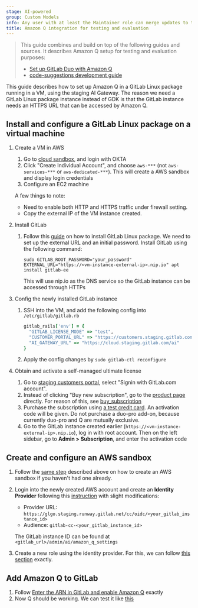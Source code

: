 ```yaml
---
stage: AI-powered
group: Custom Models
info: Any user with at least the Maintainer role can merge updates to this content. For details, see https://docs.gitlab.com/development/development_processes/#development-guidelines-review.
title: Amazon Q integration for testing and evaluation
---
```


> This guide combines and build on top of the following guides and sources. It describes Amazon Q setup for testing and evaluation purposes:
>
> - [Set up GitLab Duo with Amazon Q](../../user/duo_amazon_q/setup.md)
> - [code-suggestions development guide](code_suggestions.md)

This guide describes how to set up Amazon Q in a GitLab Linux package running in a VM, using the staging AI Gateway. The reason we need a GitLab Linux package instance instead of GDK is that the GitLab instance needs an HTTPS URL that can be accessed by Amazon Q.

## Install and configure a GitLab Linux package on a virtual machine

1. Create a VM in AWS

   1. Go to [cloud sandbox](https://gitlabsandbox.cloud/cloud), and login with OKTA
   1. Click "Create Individual Account", and choose `aws-***` (not `aws-services-***` or `aws-dedicated-***`). This will create a AWS sandbox and display login credentials
   1. Configure an EC2 machine

   A few things to note:
   - Need to enable both HTTP and HTTPS traffic under firewall setting.
   - Copy the external IP of the VM instance created.

1. Install GitLab
   1. Follow this [guide](https://about.gitlab.com/install/#ubuntu) on how to install GitLab Linux package.
      We need to set up the external URL and an initial password. Install GitLab using the following command:

      ```shell
      sudo GITLAB_ROOT_PASSWORD="your_password" EXTERNAL_URL="https://<vm-instance-external-ip>.nip.io" apt install gitlab-ee
      ```

      This will use nip.io as the DNS service so the GitLab instance can be accessed through HTTPs

1. Config the newly installed GitLab instance
   1. SSH into the VM, and add the following config into `/etc/gitlab/gitlab.rb`

      ```ruby
      gitlab_rails['env'] = {
        "GITLAB_LICENSE_MODE" => "test",
        "CUSTOMER_PORTAL_URL" => "https://customers.staging.gitlab.com",
        "AI_GATEWAY_URL" => "https://cloud.staging.gitlab.com/ai"
      }
      ```

   1. Apply the config changes by `sudo gitlab-ctl reconfigure`
1. Obtain and activate a self-managed ultimate license
   1. Go to [staging customers portal](https://customers.staging.gitlab.com/), select "Signin with GitLab.com account".
   1. Instead of clicking "Buy new subscription", go to the [product page](https://customers.staging.gitlab.com/subscriptions/new?plan_id=2c92a00c76f0c6c20176f2f9328b33c9) directly. For reason of this, see [buy_subscription](https://gitlab.com/gitlab-org/customers-gitlab-com/-/blob/8aa922840091ad5c5d96ada43d0065a1b6198841/doc/flows/buy_subscription.md)
   1. Purchase the subscription using [a test credit card](https://gitlab.com/gitlab-org/customers-gitlab-com/#testing-credit-card-information). An activation code will be given. Do not purchase a duo-pro add-on, because currently duo-pro and Q are mutually exclusive.
   1. Go to the GitLab instance created earlier (`https://<vm-instance-external-ip>.nip.io`), log in with root account. Then on the left sidebar, go to **Admin > Subscription**, and enter the activation code

## Create and configure an AWS sandbox

1. Follow the [same step](#install-and-configure-a-gitlab-linux-package-on-a-virtual-machine) described above on how to create an AWS sandbox if you haven't had one already.
1. Login into the newly created AWS account and create an **Identity Provider** following this [instruction](../../user/duo_amazon_q/setup.md#create-an-iam-identity-provider) with slight modifications:

   - Provider URL: `https://glgo.staging.runway.gitlab.net/cc/oidc/<your_gitlab_instance_id>`
   - Audience: `gitlab-cc-<your_gitlab_instance_id>`

   The GitLab instance ID can be found at `<gitlab_url>/admin/ai/amazon_q_settings`
1. Create a new role using the identity provider. For this, we can follow [this section](../../user/duo_amazon_q/setup.md#create-an-iam-role) exactly.

## Add Amazon Q to GitLab

1. Follow [Enter the ARN in GitLab and enable Amazon Q](../../user/duo_amazon_q/setup.md#enter-the-arn-in-gitlab-and-enable-amazon-q) exactly
1. Now Q should be working. We can test it like [this](https://gitlab.com/gitlab-com/ops-sub-department/aws-gitlab-ai-integration/integration-motion-planning/-/wikis/integration-docs#testing-q)

